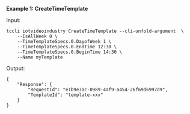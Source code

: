 **Example 1: CreateTimeTemplate**



Input: 

```
tccli iotvideoindustry CreateTimeTemplate --cli-unfold-argument  \
    --IsAllWeek 0 \
    --TimeTemplateSpecs.0.DayofWeek 1 \
    --TimeTemplateSpecs.0.EndTime 12:30 \
    --TimeTemplateSpecs.0.BeginTime 14:30 \
    --Name myTemplate
```

Output: 
```
{
    "Response": {
        "RequestId": "e1b9e7ac-0989-4af9-a454-26f69d6997d9",
        "TemplateId": "template-xxx"
    }
}
```

